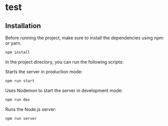 # test

## Installation

Before running the project, make sure to install the dependencies using npm or yarn.

```bash
npm install
```

In the project directory, you can run the following scripts:

Starts the server in production mode:

```bash
npm run start
```

Uses Nodemon to start the server in development mode:

```bash
npm run dev
```

Runs the Node.js server:

```bash
npm run server
```
